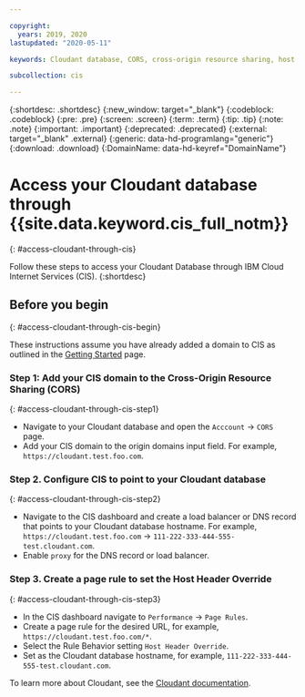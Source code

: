 ```yaml
---

copyright:
  years: 2019, 2020
lastupdated: "2020-05-11"

keywords: Cloudant database, CORS, cross-origin resource sharing, host header

subcollection: cis

---
```


{:shortdesc: .shortdesc}
{:new_window: target="_blank"}
{:codeblock: .codeblock}
{:pre: .pre}
{:screen: .screen}
{:term: .term}
{:tip: .tip}
{:note: .note}
{:important: .important}
{:deprecated: .deprecated}
{:external: target="_blank" .external}
{:generic: data-hd-programlang="generic"}
{:download: .download}
{:DomainName: data-hd-keyref="DomainName"}


# Access your Cloudant database through {{site.data.keyword.cis_full_notm}}
{: #access-cloudant-through-cis}

Follow these steps to access your Cloudant Database through IBM Cloud Internet Services (CIS).
{:shortdesc}

## Before you begin
{: #access-cloudant-through-cis-begin}

These instructions assume you have already added a domain to CIS as outlined in the [Getting Started](/docs/cis?topic=cis-getting-started) page.

### Step 1: Add your CIS domain to the Cross-Origin Resource Sharing (CORS)
{: #access-cloudant-through-cis-step1}

* Navigate to your Cloudant database and open the `Acccount` -> `CORS` page.
* Add your CIS domain to the origin domains input field. For example, `https://cloudant.test.foo.com`.

### Step 2. Configure CIS to point to your Cloudant database
{: #access-cloudant-through-cis-step2}

* Navigate to the CIS dashboard and create a load balancer or DNS record that points to your Cloudant database hostname. For example, `https://cloudant.test.foo.com` -> `111-222-333-444-555-test.cloudant.com`.
* Enable `proxy` for the DNS record or load balancer.


### Step 3. Create a page rule to set the Host Header Override
{: #access-cloudant-through-cis-step3}

* In the CIS dashboard navigate to `Performance` -> `Page Rules`.
* Create a page rule for the desired URL, for example, `https://cloudant.test.foo.com/*`.
* Select the Rule Behavior setting `Host Header Override`.
* Set as the Cloudant database hostname, for example, `111-222-333-444-555-test.cloudant.com`.

To learn more about Cloudant, see the [Cloudant documentation](/docs/Cloudant?topic=Cloudant-getting-started-with-cloudant#getting-started-with-cloudant).
